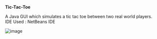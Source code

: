 **Tic-Tac-Toe**

A Java GUI which simulates a tic tac toe between two real world players.
IDE Used : NetBeans IDE

![image](https://user-images.githubusercontent.com/78521741/162999292-513b9151-cdc4-4b61-8963-7bc4b39d8038.png)
